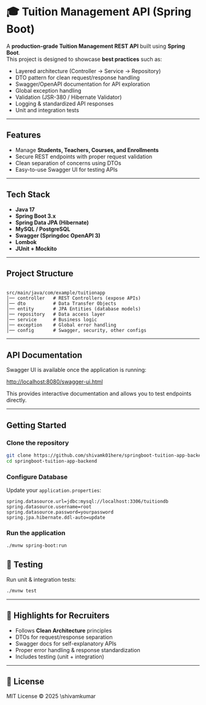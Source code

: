 
# 🎓 Tuition Management API (Spring Boot)

A **production-grade Tuition Management REST API** built using **Spring Boot**.  
This project is designed to showcase **best practices** such as:

- Layered architecture (Controller → Service → Repository)  
- DTO pattern for clean request/response handling  
- Swagger/OpenAPI documentation for API exploration  
- Global exception handling  
- Validation (JSR-380 / Hibernate Validator)  
- Logging & standardized API responses  
- Unit and integration tests  

---

## Features
- Manage **Students, Teachers, Courses, and Enrollments**  
- Secure REST endpoints with proper request validation  
- Clean separation of concerns using DTOs  
- Easy-to-use Swagger UI for testing APIs  

---

## Tech Stack
- **Java 17**  
- **Spring Boot 3.x**  
- **Spring Data JPA (Hibernate)**  
- **MySQL / PostgreSQL**  
- **Swagger (Springdoc OpenAPI 3)**  
- **Lombok**  
- **JUnit + Mockito**  

---

## Project Structure
```

src/main/java/com/example/tuitionapp
│── controller   # REST Controllers (expose APIs)
│── dto          # Data Transfer Objects
│── entity       # JPA Entities (database models)
│── repository   # Data access layer
│── service      # Business logic
│── exception    # Global error handling
│── config       # Swagger, security, other configs

````

---

## API Documentation
Swagger UI is available once the application is running:  

 [http://localhost:8080/swagger-ui.html](http://localhost:8080/swagger-ui.html)  

This provides interactive documentation and allows you to test endpoints directly.

---

## Getting Started

### Clone the repository
```bash
git clone https://github.com/shivamk01here/springboot-tuition-app-backend.git
cd springboot-tuition-app-backend
````

### Configure Database

Update your `application.properties`:

```properties
spring.datasource.url=jdbc:mysql://localhost:3306/tuitiondb
spring.datasource.username=root
spring.datasource.password=yourpassword
spring.jpa.hibernate.ddl-auto=update
```

### Run the application

```bash
./mvnw spring-boot:run
```

## 🧪 Testing

Run unit & integration tests:

```bash
./mvnw test
```

---

## 📌 Highlights for Recruiters

* Follows **Clean Architecture** principles
* DTOs for request/response separation
* Swagger docs for self-explanatory APIs
* Proper error handling & response standardization
* Includes testing (unit + integration)

---

## 📜 License

MIT License © 2025 \shivamkumar


